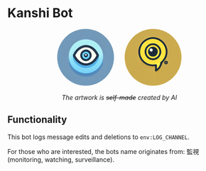 # Kanshi Bot

<!--suppress CheckImageSize -->
<div style="text-align: center;">
    <img src="./img/FukuKanshi-Logo.png" width="128" style="border-radius: 50%; margin-inline: 10px;" alt="Bot Icon"/>
    <img src="./img/Kanshi-Logo.png" width="128" style="border-radius: 50%; margin-inline: 10px;" alt="Bot Icon"/>
</div>
<div style="text-align: center; margin-top: 15px;">
    <i>The artwork is <del>self-made</del> created by AI</i>
</div>

## Functionality

This bot logs message edits and deletions to `env:LOG_CHANNEL`.

For those who are interested, the bots name originates from:
監視 (monitoring, watching, surveillance).